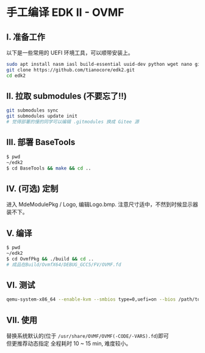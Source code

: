 # 手工编译 EDK II - OVMF
## I. 准备工作
以下是一些常用的 UEFI 环境工具，可以顺带安装上。
```bash
sudo apt install nasm iasl build-essential uuid-dev python wget nano git # 我就不信有人还没装 git
git clone https://github.com/tianocore/edk2.git
cd edk2
```
## II. 拉取 submodules (不要忘了!!)
```bash
git submodules sync
git submodules update init
# 觉得部署的慢的同学可以编辑 .gitmodules 换成 Gitee 源
```
## III. 部署 BaseTools 
```bash
$ pwd
~/edk2
$ cd BaseTools && make && cd ..

```
## IV. (可选) 定制
进入 MdeModulePkg / Logo,  编辑Logo.bmp. 注意尺寸适中，不然到时候显示器装不下。

## V. 编译
```bash
$ pwd
~/edk2
$ cd OvmfPkg && ./build && cd ..
# 成品在Build/OvmfX64/DEBUG_GCC5/FV/OVMF.fd
```
## VI. 测试
```bash
qemu-system-x86_64 --enable-kvm --smbios type=0,uefi=on --bios /path/to/edk2
```
## VII. 使用
替换系统默认的(位于 `/usr/share/OVMF/OVMF(-CODE/-VARS).fd`)即可  
但更推荐动态指定
全程耗时 10 ~ 15 min, 难度较小。
